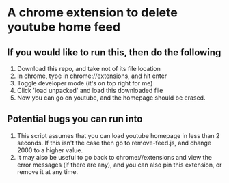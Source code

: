 # A chrome extension to delete youtube home feed

## If you would like to run this, then do the following

1. Download this repo, and take not of its file location
2. In chrome, type in chrome://extensions, and hit enter
3. Toggle developer mode (it's on top right for me)
4. Click 'load unpacked' and load this downloaded file
5. Now you can go on youtube, and the homepage should be erased.

## Potential bugs you can run into

1. This script assumes that you can load youtube homepage in less than 2 seconds. If this isn't the case then go to remove-feed.js, and change 2000 to a higher value.
2. It may also be useful to go back to chrome://extensions and view the error messages (if there are any), and you can also pin this extension, or remove it at any time.
